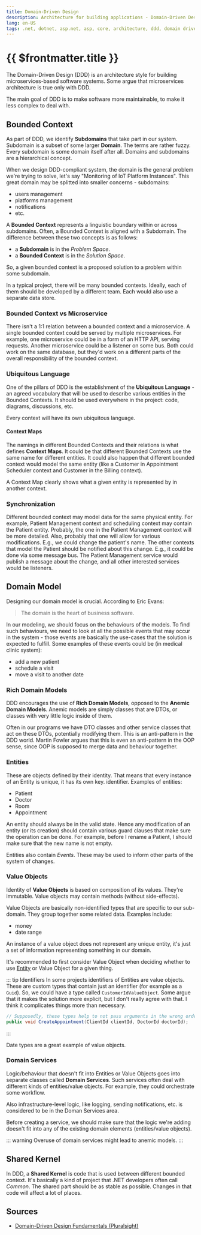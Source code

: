 ```yaml
---
title: Domain-Driven Design
description: Architecture for building applications - Domain-Driven Design (DDD)
lang: en-US
tags: .net, dotnet, asp.net, asp, core, architecture, ddd, domain driven design
---
```


# {{ $frontmatter.title }}

The Domain-Driven Design (DDD) is an architecture style for building
microservices-based software systems. Some argue that microservices architecture
is true only with DDD.

The main goal of DDD is to make software more maintainable, to make it less
complex to deal with.

## Bounded Context

As part of DDD, we identify **Subdomains** that take part in our system.
Subdomain is a subset of some larger **Domain**. The terms are rather fuzzy.
Every subdomain is some domain itself after all. Domains and subdomains are a
hierarchical concept.

When we design DDD-compliant system, the domain is the general problem we're
trying to solve, let's say "Monitoring of IoT Platform Instances". This great
domain may be splitted into smaller concerns - subdomains:

- users management
- platforms management
- notifications
- etc.

A **Bounded Context** represents a linguistic boundary within or across
subdomains. Often, a Bounded Context is aligned with a Subdomain. The difference
between these two concepts is as follows:

- a **Subdomain** is in the *Problem Space*.
- a **Bounded Context** is in the *Solution Space*.

So, a given bounded context is a proposed solution to a problem within some
subdomain.

In a typical project, there will be many bounded contexts. Ideally, each of them
should be developed by a different team. Each would also use a separate data
store.

### Bounded Context vs Microservice

There isn't a 1:1 relation between a bounded context and a microservice. A
single bounded context could be served by multiple microservices. For example,
one microservice could be in a form of an HTTP API, serving requests. Another
microservice could be a listener on some bus. Both could work on the same
database, but they'd work on a different parts of the overall responsibility of
the bounded context.

### Ubiquitous Language

One of the pillars of DDD is the establishment of the **Ubiquitous Language** -
an agreed vocabulary that will be used to describe various entities in the
Bounded Contexts. It should be used everywhere in the project: code, diagrams,
discussions, etc.

Every context will have its own ubiquitous language.

#### Context Maps

The namings in different Bounded Contexts and their relations is what defines
**Context Maps**. It could be that different Bounded Contexts use the same name
for different entities. It could also happen that different bounded context
would model the same entity (like a Customer in Appointment Scheduler context
and Customer in the Billing context).

A Context Map clearly shows what a given entity is represented by in another
context.

### Synchronization

Different bounded context may model data for the same physical entity. For
example, Patient Management context and scheduling context may contain the
Patient entity. Probably, the one in the Patient Management context will be more
detailed. Also, probably that one will allow for various modifications. E.g., we
could change the patient's name. The other contexts that model the Patient
should be notified about this change. E.g., it could be done via some message
bus. The Patient Management service would publish a message about the change,
and all other interested services would be listeners.

## Domain Model

Designing our domain model is crucial. According to Eric Evans:

> The domain is the heart of business software.

In our modeling, we should focus on the behaviours of the models. To find such
behaviours, we need to look at all the possible events that may occur in the
system - those events are basically the use-cases that the solution is expected
to fulfill. Some examples of these events could be (in medical clinic system):

- add a new patient
- schedule a visit
- move a visit to another date

### Rich Domain Models

DDD encourages the use of **Rich Domain Models**, opposed to the **Anemic Domain
Models**. Anemic models are simply classes that are DTOs, or classes with very
little logic inside of them.

Often in our programs we have DTO classes and other service classes that act on
these DTOs, potentially modifying them. This is an anti-pattern in the DDD
world. Martin Fowler argues that this is even an anti-pattern in the OOP sense,
since OOP is supposed to merge data and behaviour together.

### Entities

These are objects defined by their identity. That means that every instance of
an Entity is unique, it has its own key. identifier. Examples of entities:

- Patient
- Doctor
- Room
- Appointment

An entity should always be in the valid state. Hence any modification of an
entity (or its creation) should contain various guard clauses that make sure the
operation can be done. For example, before I rename a Patient, I should make
sure that the new name is not empty.

Entities also contain *Events*. These may be used to inform other parts of the
system of changes.

### Value Objects

Identity of **Value Objects** is based on composition of its values. They're
immutable. Value objects may contain methods (without side-effects).

Value Objects are basically non-identified types that are specific to our
sub-domain. They group together some related data. Examples include:

- money
- date range

An instance of a value object does not represent any unique entity, it's just a
set of information representing something in our domain.

It's recommended to first consider Value Object when deciding whether to use
[Entity](#entities) or Value Object for a given thing.

::: tip Identifiers
In some projects identifiers of Entities are value objects. These are custom
types that contain just an identifier (for example as a `Guid`). So, we could
have a type called `CustomerIdValueObject`. Some argue that it makes the
solution more explicit, but I don't really agree with that. I think it
complicates things more than necessary.

```cs
// Supposedly, these types help to not pass arguments in the wrong order
public void CreateAppointment(ClientId clientId, DoctorId doctorId);
```
:::

Date types are a great example of value objects.

### Domain Services

Logic/behaviour that doesn't fit into Entities or Value Objects goes into
separate classes called **Domain Services**. Such services often deal with
different kinds of entities/value objects. For example, they could orchestrate
some workflow.

Also infrastructure-level logic, like logging, sending notifications, etc. is
considered to be in the Doman Services area.

Before creating a service, we should make sure that the logic we're adding
doesn't fit into any of the existing domain elements (entities/value objects).

::: warning
Overuse of domain services might lead to anemic models.
:::

## Shared Kernel

In DDD, a **Shared Kernel** is code that is used between different bounded
context. It's basically a kind of project that .NET developers often call
*Common*. The shared part should be as stable as possible. Changes in that code
will affect a lot of places.

## Sources

- [Domain-Driven Design Fundamentals
  (Pluralsight)](https://app.pluralsight.com/library/courses/fundamentals-domain-driven-design)